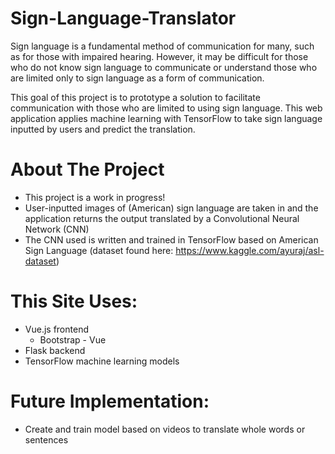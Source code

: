 # Sign-Language-Translator

Sign language is a fundamental method of communication for many, such as for those with impaired hearing. However, it may be difficult for those who do not know sign language to communicate or understand those who are limited only to sign language as a form of communication.

This goal of this project is to prototype a solution to facilitate communication with those who are limited to using sign language. This web application applies machine learning with TensorFlow to take sign language inputted by users and predict the translation.

# About The Project
* This project is a work in progress!
* User-inputted images of (American) sign language are taken in and the application returns the output translated by a Convolutional Neural Network (CNN) 
* The CNN used is written and trained in TensorFlow based on American Sign Language (dataset found here: https://www.kaggle.com/ayuraj/asl-dataset)


# This Site Uses:
* Vue.js frontend
  * Bootstrap - Vue
* Flask backend
* TensorFlow machine learning models


# Future Implementation:
* Create and train model based on videos to translate whole words or sentences
